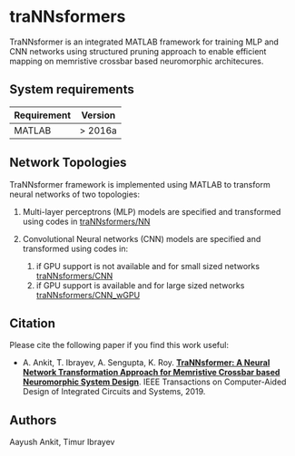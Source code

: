 # traNNsformers
TraNNsformer is an integrated MATLAB framework for training MLP and CNN networks using structured pruning approach to enable efficient mapping on memristive crossbar based neuromorphic architecures.

## System requirements

| Requirement | Version                    |
| ----------- | -------------------------- |
| MATLAB      | > 2016a                    |

## Network Topologies
TraNNsformer framework is implemented using MATLAB to transform neural networks of two topologies: 

1. Multi-layer perceptrons (MLP) models are specified and transformed using codes in [traNNsformers/NN](NN)

2. Convolutional Neural networks (CNN) models are specified and transformed using codes in:

    1. if GPU support is not available and for small sized networks [traNNsformers/CNN](CNN)
    2. if GPU support is available and for large sized networks [traNNsformers/CNN_wGPU](CNN_wGPU_AlexNet)

## Citation
Please cite the following paper if you find this work useful:

* A. Ankit, T. Ibrayev, A. Sengupta, K. Roy. [**TraNNsformer: A Neural Network Transformation Approach for Memristive Crossbar based Neuromorphic System Design**](https://ieeexplore.ieee.org/document/8865639). IEEE Transactions on Computer-Aided Design of Integrated Circuits and Systems, 2019.

## Authors

Aayush Ankit, Timur Ibrayev
